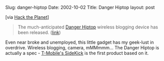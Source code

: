 Slug: danger-hiptop
Date: 2002-10-02
Title: Danger Hiptop
layout: post

[via <a href="http://wmf.editthispage.com/">Hack the Planet</a>] <blockquote>The much-anticipated <a href="http://www.hiptop.com/">Danger Hiptop</a> wireless blogging device has been released. (<a href="http://www.hiptop.com/">link</a>)</blockquote>

Even near broke and unemployed, this little gadget has my geek-lust in overdrive. Wireless blogging, camera, mMMmmm... The Danger Hiptop is actually a spec - <a href="http://www.t-mobile.com/products/overview.asp?phoneid=165302">T-Mobile&#39;s SideKick</a> is the first product based on it.
